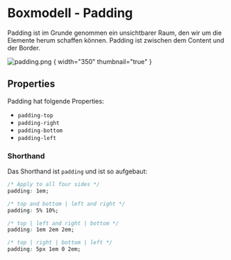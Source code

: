 # Boxmodell - Padding

<show-structure depth="2" />

Padding ist im Grunde genommen ein unsichtbarer Raum, den wir um die Elemente herum schaffen können. Padding ist zwischen dem Content und der Border.

![padding.png](padding.png) { width="350" thumbnail="true" }

## Properties

Padding hat folgende Properties:

- `padding-top`
- `padding-right`
- `padding-bottom`
- `padding-left`

### Shorthand

Das Shorthand ist `padding` und ist so aufgebaut:

```CSS
/* Apply to all four sides */
padding: 1em;

/* top and bottom | left and right */
padding: 5% 10%;

/* top | left and right | bottom */
padding: 1em 2em 2em;

/* top | right | bottom | left */
padding: 5px 1em 0 2em;
```